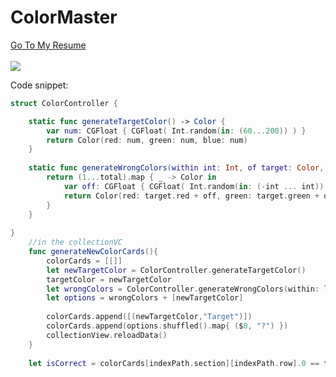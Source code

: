 # ColorMaster
 [Go To My Resume](https://github.com/hgtlzyc/Resume#color-master-github-repo)
<br />
<br />
![](https://github.com/hgtlzyc/ColorMaster/blob/ad6c900f7d95c53ab39b07c909f9aa9d4dd37352/ScreenCapture.gif)

Code snippet:
```swift
struct ColorController {

    static func generateTargetColor() -> Color {
        var num: CGFloat { CGFloat( Int.random(in: (60...200)) ) }
        return Color(red: num, green: num, blue: num)
    }
    
    static func generateWrongColors(within int: Int, of target: Color, total: Int) -> [Color] {
        return (1...total).map { _ -> Color in
            var off: CGFloat { CGFloat( Int.random(in: (-int ... int)) ) }
            return Color(red: target.red + off, green: target.green + off, blue: target.blue + off)
        }
    }
    
}
    //in the collectionVC
    func generateNewColorCards(){
        colorCards = [[]]
        let newTargetColor = ColorController.generateTargetColor()
        targetColor = newTargetColor
        let wrongColors = ColorController.generateWrongColors(within: levelNumber, of: newTargetColor, total: totalWrongOnes)
        let options = wrongColors + [newTargetColor]
            
        colorCards.append([(newTargetColor,"Target")])
        colorCards.append(options.shuffled().map{ ($0, "?") })
        collectionView.reloadData()
    }
    
    let isCorrect = colorCards[indexPath.section][indexPath.row].0 == targetColor


```
